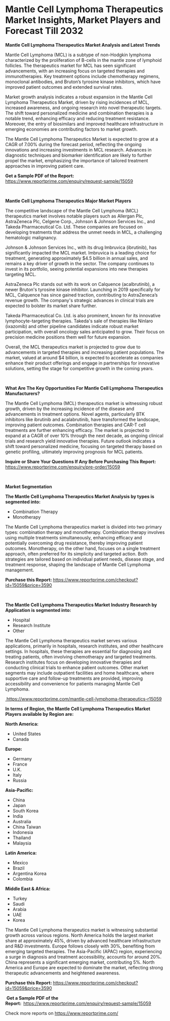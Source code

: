 <p><h1>Mantle Cell Lymphoma Therapeutics Market Insights, Market Players and Forecast Till 2032</h1></p><p><strong>Mantle Cell Lymphoma Therapeutics Market Analysis and Latest Trends</strong></p>
<p><p>Mantle Cell Lymphoma (MCL) is a subtype of non-Hodgkin lymphoma characterized by the proliferation of B-cells in the mantle zone of lymphoid follicles. The therapeutics market for MCL has seen significant advancements, with an increasing focus on targeted therapies and immunotherapies. Key treatment options include chemotherapy regimens, monoclonal antibodies, and Bruton’s tyrosine kinase inhibitors, which have improved patient outcomes and extended survival rates.</p><p>Market growth analysis indicates a robust expansion in the Mantle Cell Lymphoma Therapeutics Market, driven by rising incidences of MCL, increased awareness, and ongoing research into novel therapeutic targets. The shift toward personalized medicine and combination therapies is a notable trend, enhancing efficacy and reducing treatment resistance. Moreover, the entry of biosimilars and improved healthcare infrastructure in emerging economies are contributing factors to market growth.</p><p>The Mantle Cell Lymphoma Therapeutics Market is expected to grow at a CAGR of 7.00% during the forecast period, reflecting the ongoing innovations and increasing investments in MCL research. Advances in diagnostic techniques and biomarker identification are likely to further propel the market, emphasizing the importance of tailored treatment approaches in improving patient care.</p></p>
<p><strong>Get a Sample PDF of the Report:&nbsp;</strong> <a href="https://www.reportprime.com/enquiry/request-sample/15059?utm_campaign=3006&utm_medium=2&utm_source=Github&utm_content=ia&utm_term=20032025&utm_id=mantle-cell-lymphoma-therapeutics">https://www.reportprime.com/enquiry/request-sample/15059</a></p>
<p>&nbsp;</p>
<p><strong>Mantle Cell Lymphoma Therapeutics Major Market Players</strong></p>
<p><p>The competitive landscape of the Mantle Cell Lymphoma (MCL) therapeutics market involves notable players such as Allergan Plc, AstraZeneca Plc, Celgene Corp., Johnson & Johnson Services Inc., and Takeda Pharmaceutical Co. Ltd. These companies are focused on developing treatments that address the unmet needs in MCL, a challenging hematologic malignancy.</p><p>Johnson & Johnson Services Inc., with its drug Imbruvica (ibrutinib), has significantly impacted the MCL market. Imbruvica is a leading choice for treatment, generating approximately $4.5 billion in annual sales, and remains a key driver of growth in the sector. The company continues to invest in its portfolio, seeing potential expansions into new therapies targeting MCL.</p><p>AstraZeneca Plc stands out with its work on Calquence (acalbrutinib), a newer Bruton's tyrosine kinase inhibitor. Launching in 2019 specifically for MCL, Calquence has since gained traction, contributing to AstraZeneca’s revenue growth. The company's strategic advances in clinical trials are expected to bolster its market share further.</p><p>Takeda Pharmaceutical Co. Ltd. is also prominent, known for its innovative lymphocyte-targeting therapies. Takeda's sale of therapies like Ninlaro (ixazomib) and other pipeline candidates indicate robust market participation, with overall oncology sales anticipated to grow. Their focus on precision medicine positions them well for future expansion.</p><p>Overall, the MCL therapeutics market is projected to grow due to advancements in targeted therapies and increasing patient populations. The market, valued at around $4 billion, is expected to accelerate as companies enhance their product offerings and engage in partnerships for innovative solutions, setting the stage for competitive growth in the coming years.</p></p>
<p>&nbsp;</p>
<p><strong>What Are The Key Opportunities For Mantle Cell Lymphoma Therapeutics Manufacturers?</strong></p>
<p><p>The Mantle Cell Lymphoma (MCL) therapeutics market is witnessing robust growth, driven by the increasing incidence of the disease and advancements in treatment options. Novel agents, particularly BTK inhibitors like ibrutinib and acalabrutinib, have transformed the landscape, improving patient outcomes. Combination therapies and CAR-T cell treatments are further enhancing efficacy. The market is projected to expand at a CAGR of over 10% through the next decade, as ongoing clinical trials and research yield innovative therapies. Future outlook indicates a shift toward personalized medicine, focusing on targeted therapy based on genetic profiling, ultimately improving prognosis for MCL patients.</p></p>
<p><strong>Inquire or Share Your Questions If Any Before Purchasing This Report:</strong> <a href="https://www.reportprime.com/enquiry/pre-order/15059?utm_campaign=3006&utm_medium=2&utm_source=Github&utm_content=ia&utm_term=20032025&utm_id=mantle-cell-lymphoma-therapeutics">https://www.reportprime.com/enquiry/pre-order/15059</a></p>
<p>&nbsp;</p>
<p><strong>Market Segmentation</strong></p>
<p><strong>The Mantle Cell Lymphoma Therapeutics Market Analysis by types is segmented into:</strong></p>
<p><ul><li>Combination Therapy</li><li>Monotherapy</li></ul></p>
<p><p>The Mantle Cell Lymphoma therapeutics market is divided into two primary types: combination therapy and monotherapy. Combination therapy involves using multiple treatments simultaneously, enhancing efficacy and potentially overcoming drug resistance, thereby improving patient outcomes. Monotherapy, on the other hand, focuses on a single treatment approach, often preferred for its simplicity and targeted action. Both strategies are tailored based on individual patient needs, disease stage, and treatment response, shaping the landscape of Mantle Cell Lymphoma management.</p></p>
<p><strong>Purchase this Report:&nbsp;</strong><a href="https://www.reportprime.com/checkout?id=15059&price=3590&utm_campaign=3006&utm_medium=2&utm_source=Github&utm_content=ia&utm_term=20032025&utm_id=mantle-cell-lymphoma-therapeutics">https://www.reportprime.com/checkout?id=15059&price=3590</a></p>
<p>&nbsp;</p>
<p><strong>The Mantle Cell Lymphoma Therapeutics Market Industry Research by Application is segmented into:</strong></p>
<p><ul><li>Hospital</li><li>Research Institute</li><li>Other</li></ul></p>
<p><p>The Mantle Cell Lymphoma therapeutics market serves various applications, primarily in hospitals, research institutes, and other healthcare settings. In hospitals, these therapies are essential for diagnosing and treating patients, often involving chemotherapy and targeted treatments. Research institutes focus on developing innovative therapies and conducting clinical trials to enhance patient outcomes. Other market segments may include outpatient facilities and home healthcare, where supportive care and follow-up treatments are provided, improving accessibility and convenience for patients managing Mantle Cell Lymphoma.</p></p>
<p><a href="https://www.reportprime.com/mantle-cell-lymphoma-therapeutics-r15059?utm_campaign=3006&utm_medium=2&utm_source=Github&utm_content=ia&utm_term=20032025&utm_id=mantle-cell-lymphoma-therapeutics">&nbsp;https://www.reportprime.com/mantle-cell-lymphoma-therapeutics-r15059</a></p>
<p><strong>In terms of Region, the Mantle Cell Lymphoma Therapeutics Market Players available by Region are:</strong></p>
<p>
    <p> <strong> North America: </strong>
        <ul>
            <li>United States</li>
            <li>Canada</li>
        </ul>
        </p> 
    <p> <strong> Europe: </strong>
        <ul>
            <li>Germany</li>
            <li>France</li>
            <li>U.K.</li>
            <li>Italy</li>
            <li>Russia</li>
        </ul>
        </p> 
    <p> <strong> Asia-Pacific: </strong>
        <ul>
            <li>China</li>
            <li>Japan</li>
            <li>South Korea</li>
            <li>India</li>
            <li>Australia</li>
            <li>China Taiwan</li>
            <li>Indonesia</li>
            <li>Thailand</li>
            <li>Malaysia</li>
        </ul>
        </p> 
    <p> <strong> Latin America: </strong>
        <ul>
            <li>Mexico</li>
            <li>Brazil</li>
            <li>Argentina Korea</li>
            <li>Colombia</li>
        </ul>
        </p> 
    <p> <strong> Middle East & Africa: </strong>
        <ul>
            <li>Turkey</li>
            <li>Saudi</li>
            <li>Arabia</li>
            <li>UAE</li>
            <li>Korea</li>
        </ul>
    </p>
    </p>
<p><p>The Mantle Cell Lymphoma therapeutics market is witnessing substantial growth across various regions. North America holds the largest market share at approximately 45%, driven by advanced healthcare infrastructure and R&D investments. Europe follows closely with 30%, benefiting from emerging targeted therapies. The Asia-Pacific (APAC) region, experiencing a surge in diagnosis and treatment accessibility, accounts for around 20%. China represents a significant emerging market, contributing 5%. North America and Europe are expected to dominate the market, reflecting strong therapeutic advancements and heightened awareness.</p></p>
<p><strong>Purchase this Report: </strong><a href="https://www.reportprime.com/checkout?id=15059&price=3590&utm_campaign=3006&utm_medium=2&utm_source=Github&utm_content=ia&utm_term=20032025&utm_id=mantle-cell-lymphoma-therapeutics">https://www.reportprime.com/checkout?id=15059&price=3590</a></p>
<p>&nbsp;<strong>Get a Sample PDF of the Report:&nbsp;&nbsp;</strong><a href="https://www.reportprime.com/enquiry/request-sample/15059?utm_campaign=3006&utm_medium=2&utm_source=Github&utm_content=ia&utm_term=20032025&utm_id=mantle-cell-lymphoma-therapeutics">https://www.reportprime.com/enquiry/request-sample/15059</a></p>
<p><strong></strong></p>
<p>Check more reports on <a href="https://www.reportprime.com/?utm_campaign=3006&utm_medium=2&utm_source=Github&utm_content=ia&utm_term=20032025&utm_id=mantle-cell-lymphoma-therapeutics">https://www.reportprime.com/</a></p>